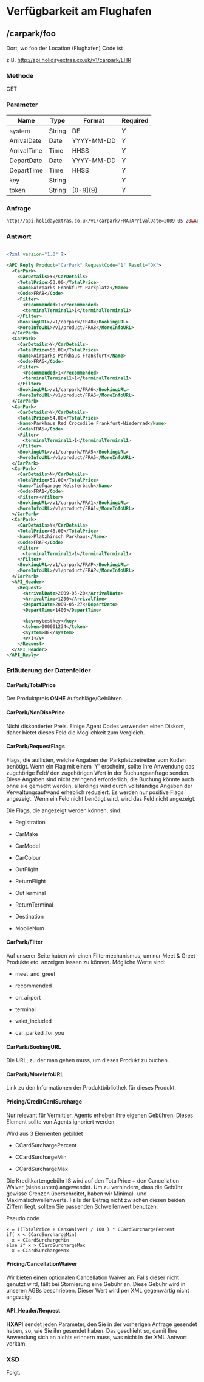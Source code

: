 # Verfügbarkeit am Flughafen








## /carpark/foo

Dort, wo foo der Location (Flughafen) Code ist

z.B. http://api.holidayextras.co.uk/v1/carpark/LHR


### Methode

GET









### Parameter

 | Name        | Type   | Format     | Required | 
 | ----        | ----   | ------     | -------- | 
 | system      | String | DE         | Y        | 
 | ArrivalDate | Date   | YYYY-MM-DD | Y        | 
 | ArrivalTime | Time   | HHSS       | Y        | 
 | DepartDate  | Date   | YYYY-MM-DD | Y        | 
 | DepartTime  | Time   | HHSS       | Y        | 
 | key         | String |            | Y        | 
 | token       | String | [0-9]{9}   | Y        | 







### Anfrage

```html
http://api.holidayextras.co.uk/v1/carpark/FRA?ArrivalDate=2009-05-20&ArrivalTime=1200&DepartDate=2009-05-27&DepartTime=1400&key=mytestkey&token=000001234&system=DE
```
















### Antwort

```xml

<?xml version="1.0" ?>

<API_Reply Product="CarPark" RequestCode="1" Result="OK">
  <CarPark>
    <CarDetails>Y</CarDetails>
    <TotalPrice>53.00</TotalPrice>
    <Name>Airparks Frankfurt Parkplatz</Name>
    <Code>FRA8</Code>
    <Filter>
      <recommended>1</recommended>
      <terminalTerminal1>1</terminalTerminal1>
    </Filter>
    <BookingURL>/v1/carpark/FRA8</BookingURL>
    <MoreInfoURL>/v1/product/FRA8</MoreInfoURL>
  </CarPark>
  <CarPark>
    <CarDetails>Y</CarDetails>
    <TotalPrice>56.00</TotalPrice>
    <Name>Airparks Parkhaus Frankfurt</Name>
    <Code>FRA6</Code>
    <Filter>
      <recommended>1</recommended>
      <terminalTerminal1>1</terminalTerminal1>
    </Filter>
    <BookingURL>/v1/carpark/FRA6</BookingURL>
    <MoreInfoURL>/v1/product/FRA6</MoreInfoURL>
  </CarPark>
  <CarPark>
    <CarDetails>Y</CarDetails>
    <TotalPrice>54.00</TotalPrice>
    <Name>Parkhaus Red Crocodile Frankfurt-Niederrad</Name>
    <Code>FRA5</Code>
    <Filter>
      <terminalTerminal1>1</terminalTerminal1>
    </Filter>
    <BookingURL>/v1/carpark/FRA5</BookingURL>
    <MoreInfoURL>/v1/product/FRA5</MoreInfoURL>
  </CarPark>
  <CarPark>
    <CarDetails>N</CarDetails>
    <TotalPrice>59.00</TotalPrice>
    <Name>Tiefgarage Kelsterbach</Name>
    <Code>FRA1</Code>
    <Filter></Filter>
    <BookingURL>/v1/carpark/FRA1</BookingURL>
    <MoreInfoURL>/v1/product/FRA1</MoreInfoURL>
  </CarPark>
  <CarPark>
    <CarDetails>Y</CarDetails>
    <TotalPrice>46.00</TotalPrice>
    <Name>Platzhirsch Parkhaus</Name>
    <Code>FRAP</Code>
    <Filter>
      <terminalTerminal1>1</terminalTerminal1>
    </Filter>
    <BookingURL>/v1/carpark/FRAP</BookingURL>
    <MoreInfoURL>/v1/product/FRAP</MoreInfoURL>
  </CarPark>
  <API_Header>
    <Request>
      <ArrivalDate>2009-05-20</ArrivalDate>
      <ArrivalTime>1200</ArrivalTime>
      <DepartDate>2009-05-27</DepartDate>
      <DepartTime>1400</DepartTime>

      <key>mytestkey</key>
      <token>000001234</token>
      <system>DE</system>
      <v>1</v>
    </Request>
  </API_Header>
</API_Reply>

```






























### Erläuterung der Datenfelder

#### CarPark/TotalPrice

Der Produktpreis **ONHE** Aufschläge/Gebühren.

#### CarPark/NonDiscPrice

Nicht diskontierter Preis. Einige Agent Codes verwenden einen Diskont, daher bietet dieses Feld die Möglichkeit zum Vergleich.

#### CarPark/RequestFlags

Flags, die auflisten, welche Angaben der Parkplatzbetreiber vom Kuden benötigt. Wenn ein Flag mit einem 'Y' erscheint, sollte Ihre Anwendung das zugehörige Feld/ den zugehörigen Wert in der Buchungsanfrage senden. Diese Angaben sind nicht zwingend erforderlich, die Buchung könnte auch ohne sie gemacht werden, allerdings wird durch vollständige Angaben der Verwaltungsaufwand erheblich reduziert. Es werden nur positive Flags angezeigt. Wenn ein Feld nicht benötigt wird, wird das Feld nicht angezeigt.

Die Flags, die angezeigt werden können, sind:


*  Registration

*  CarMake

*  CarModel

*  CarColour

*  OutFlight

*  ReturnFlight

*  OutTerminal

*  ReturnTerminal

*  Destination

*  MobileNum

#### CarPark/Filter

Auf unserer Seite haben wir einen Filtermechanismus, um nur Meet & Greet Produkte etc. anzeigen lassen zu können. Mögliche Werte sind:


*  meet_and_greet

*  recommended

*  on_airport

*  terminal

*  valet_included

*  car_parked_for_you


#### CarPark/BookingURL

Die URL, zu der man gehen muss, um dieses Produkt zu buchen.

#### CarPark/MoreInfoURL

Link zu den Informationen der Produktbibliothek für dieses Produkt.

#### Pricing/CreditCardSurcharge

Nur relevant für Vermittler, Agents erheben ihre eigenen Gebühren. Dieses Element sollte von Agents ignoriert werden.

Wird aus 3 Elementen gebildet

*  CCardSurchargePercent

*  CCardSurchargeMin

*  CCardSurchargeMax

Die Kreditkartengebühr IS wird auf den TotalPrice + den Cancellation Waiver (siehe unten) angewendet. Um zu verhindern, dass die Gebühr gewisse Grenzen überschreitet, haben wir Minimal- und Maximalschwellenwerte. Falls der Betrag nicht zwischen diesen beiden Ziffern liegt, sollten Sie passenden Schwellenwert benutzen.

Pseudo code
```
x = ((TotalPrice + CanxWaiver) / 100 ) * CCardSurchargePercent
if( x < CCardSurchargeMin) 
  x = CCardSurchargeMin
else if x > CCardSurchargeMax
  x = CCardSurchargeMax
```

#### Pricing/CancellationWaiver

Wir bieten einen optionalen Cancellation Waiver an. Falls dieser nicht genutzt wird, fällt bei Stornierung eine Gebühr an. Diese Gebühr wird in unseren AGBs beschrieben. Dieser Wert wird per XML gegenwärtig nicht angezeigt.


#### API_Header/Request

**HXAPI** sendet jeden Parameter, den Sie in der vorherigen Anfrage gesendet haben, so, wie Sie ihn gesendet haben. Das geschieht so, damit Ihre Anwendung sich an nichts erinnern muss, was nicht in der XML Antwort vorkam.

### XSD

Folgt.


